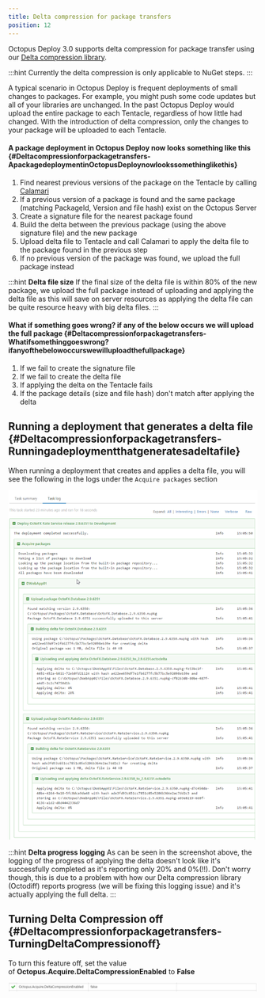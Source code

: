 ```yaml
---
title: Delta compression for package transfers
position: 12
---
```



Octopus Deploy 3.0 supports delta compression for package transfer using our [Delta compression library](https://github.com/OctopusDeploy/Octodiff).

:::hint
Currently the delta compression is only applicable to NuGet steps.
:::


A typical scenario in Octopus Deploy is frequent deployments of small changes to packages. For example, you might push some code updates but all of your libraries are unchanged. In the past Octopus Deploy would upload the entire package to each Tentacle, regardless of how little had changed. With the introduction of delta compression, only the changes to your package will be uploaded to each Tentacle.

#### A package deployment in Octopus Deploy now looks something like this {#Deltacompressionforpackagetransfers-ApackagedeploymentinOctopusDeploynowlookssomethinglikethis}

1. Find nearest previous versions of the package on the Tentacle by calling [Calamari](https://octopus.com/blog/calamari)
2. If a previous version of a package is found and the same package (matching PackageId, Version and file hash) exist on the Octopus Server
 1. Create a signature file for the nearest package found
 2. Build the delta between the previous package (using the above signature file) and the new package
 3. Upload delta file to Tentacle and call Calamari to apply the delta file to the package found in the previous step
3. If no previous version of the package was found, we upload the full package instead


:::hint
**Delta file size**
If the final size of the delta file is within 80% of the new package, we upload the full package instead of uploading and applying the delta file as this will save on server resources as applying the delta file can be quite resource heavy with big delta files.
:::

#### What if something goes wrong? if any of the below occurs we will upload the full package {#Deltacompressionforpackagetransfers-Whatifsomethinggoeswrong?ifanyofthebelowoccurswewilluploadthefullpackage}

1. If we fail to create the signature file
2. If we fail to create the delta file
3. If applying the delta on the Tentacle fails
4. If the package details (size and file hash) don't match after applying the delta


## Running a deployment that generates a delta file {#Deltacompressionforpackagetransfers-Runningadeploymentthatgeneratesadeltafile}


When running a deployment that creates and applies a delta file, you will see the following in the logs under the `Acquire packages` section


![](/docs/images/3048083/3277668.png "width=500")

:::hint
**Delta progress logging**
As can be seen in the screenshot above, the logging of the progress of applying the delta doesn't look like it's successfully completed as it's reporting only 20% and 0%(!!). Don't worry though, this is due to a problem with how our Delta compression library (Octodiff) reports progress (we will be fixing this logging issue) and it's actually applying the full delta.
:::

## Turning Delta Compression off {#Deltacompressionforpackagetransfers-TurningDeltaCompressionoff}


To turn this feature off, set the value of **Octopus.Acquire.DeltaCompressionEnabled** to **False**


![](/docs/images/3048083/5275657.jpg "width=500")
